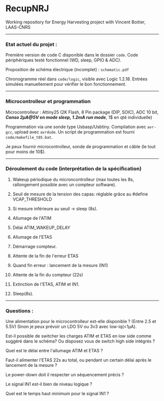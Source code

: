 # RecupNRJ

Working repository for Energy Harvesting project with Vincent Boitier, LAAS-CNRS

--- 

### Etat actuel du projet :

Première version de code C disponible dans le dossier `code`. Code périphériques testé fonctionnel (WD, sleep, GPIO & ADC).

Proposition de schéma électrique (incomplet) : `schematic.pdf`

Chronogramme réel dans `code/logic`, visible avec Logic 1.2.18. Entrées simulées manuellement pour vérifier le bon fonctionnement.


--- 

### Microcontrolleur et programmation

Microcontrolleur : Attiny25 (2K Flash, 8 Pin package (DIP, SOIC), ADC 10 bit, ***Conso 2µA@5V en mode sleep, 1.2mA run mode***, 1$ en qté individuelle)

Programmation via une sonde type Usbasp/Usbtiny. Compilation avec `avr-gcc`, upload avec `avrdude`. Un script de programmation est fourni `code/makefile_t85.bat`.

Je peux fournir microcontrolleur, sonde de programmation et câble (le tout pour moins de 10$).

--- 

### Déroulement du code (interprétation de la spécification)

1. Wakeup périodique du microncontrolleur (max toutes les 8s, rallongement possible avec un compteur software).

2. Seuil de mesure de la tension des capas: réglable grâce au #define VCAP_THRESHOLD

3. Si mesure inférieure au seuil -> sleep (8s).

4. Allumage de l'ATIM

5. Délai ATIM_WAKEUP_DELAY

6. Allumage de l'ETAS

7. Démarrage compteur.

8. Attente de la fin de l'erreur ETAS

9. Quand fin erreur : lancement de la mesure (IN1)

10. Attente de la fin du compteur (22s)

11. Extinction de l'ETAS, ATIM et IN1.

12. Sleep(8s).


--- 
### Questions : 

Une alimentation pour le microcontrolleur est-elle disponible ? (Entre 2.5 et 5.5V) Sinon je peux prévoir un LDO 5V ou 3v3 avec low-iq(<1µA).  

Est-il possible de switcher les charges ATIM et ETAS en low side comme suggéré dans le schéma? Ou disposez vous de switch high side intégrés ?

Quel est le délai entre l'allumage ATIM et ETAS ?

Faut-il alimenter l'ETAS 22s au total, ou pendant un certain délai après le lancement de la mesure ?

Le power-down doit il respecter un séquencement précis ?

Le signal IN1 est-il bien de niveau logique ?

Quel est le temps haut minimum pour le signal IN1 ?

